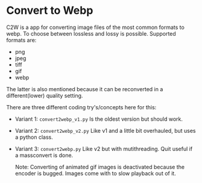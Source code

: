 # Convert to Webp
C2W is a app for converting image files of the most common formats to webp. To choose between lossless and lossy is possible.
Supported formats are:
- png
- jpeg
- tiff
- gif
- webp

The latter is also mentioned because it can be reconverted in a different(lower) quality setting.

There are three different coding try's/concepts here for this:

* Variant 1: `convert2webp_v1.py`
    Is the oldest version but should work.
* Variant 2: `convert2webp_v2.py`
    Like v1 and a little bit overhauled, but uses a python class.
* Variant 3: `convert2webp.py`
    Like v2 but with mutithreading. Quit useful if a massconvert is done.

    Note: Converting of animated gif images is deactivated because the encoder is bugged.
    Images come with to slow playback out of it.
